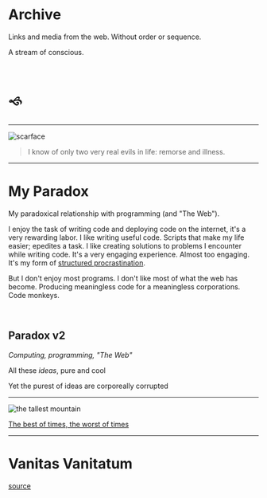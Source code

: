 # Archive

Links and media from the web. Without order or sequence.

A stream of conscious.

<br>

# &#128600;

---

![scarface](images/montana.jpeg)

> I know of only two very real evils in life: remorse and illness.

---

# My Paradox

My paradoxical relationship with programming (and "The Web").

I enjoy the task of writing code and deploying code on the internet, it's a very rewarding labor. I like writing useful code. Scripts that make my life easier; epedites a task. I like creating solutions to problems I encounter while writing code. It's a very engaging experience. Almost too engaging. It's my form of [structured procrastination](http://www.structuredprocrastination.com/).

But I don't enjoy most programs. I don't like most of what the web has become. Producing meaningless code for a meaningless corporations. Code monkeys.

<br>

## Paradox v2

*Computing, programming, "The Web"*

All these *ideas*, pure and cool

Yet the purest of ideas are corporeally corrupted

---

![the tallest mountain](images/sisyphus.gif)

[The best of times, the worst of times](https://www.youtube.com/watch?v=qdBJ1X33rXM)

---

# Vanitas Vanitatum

[source](http://digital.library.upenn.edu/women/bronte/poems/pba-vanitas.html)